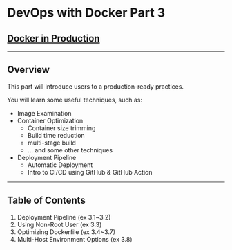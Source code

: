 # DevOps with Docker Part 3

## [Docker in Production](https://devopswithdocker.com/part3/)

---

## Overview

This part will introduce users to a production-ready practices.

You will learn some useful techniques, such as:

- Image Examination
- Container Optimization
    - Container size trimming
    - Build time reduction
    - multi-stage build
    - ... and some other techniques
- Deployment Pipeline
    - Automatic Deployment
    - Intro to CI/CD using GitHub & GitHub Action


---

## Table of Contents

1. Deployment Pipeline (ex 3.1~3.2)
2. Using Non-Root User (ex 3.3)
3. Optimizing Dockerfile (ex 3.4~3.7)
4. Multi-Host Environment Options (ex 3.8)